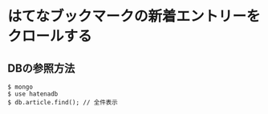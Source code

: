 # はてなブックマークの新着エントリーをクロールする

## DBの参照方法

```
$ mongo
$ use hatenadb
$ db.article.find(); // 全件表示

```
